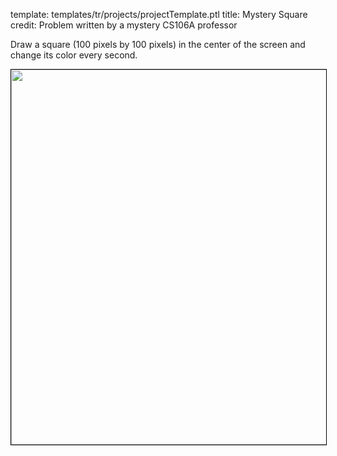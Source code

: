 template: templates/tr/projects/projectTemplate.ptl
title: Mystery Square
credit: Problem written by a mystery CS106A professor

Draw a square (100 pixels by 100 pixels) in the center of the screen and change its color every second.

<center>
  <img style="width:600px; border: 1px solid black;" src="{{pathToRoot}}img/projects/mysterySquare/mysterySquare.gif">
</center>
